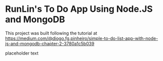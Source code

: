# RunLin's To Do App Using Node.JS and MongoDB

This project was built following the tutorial at https://medium.com/@diogo.fg.pinheiro/simple-to-do-list-app-with-node-js-and-mongodb-chapter-2-3780a1c5b039


placeholder text

